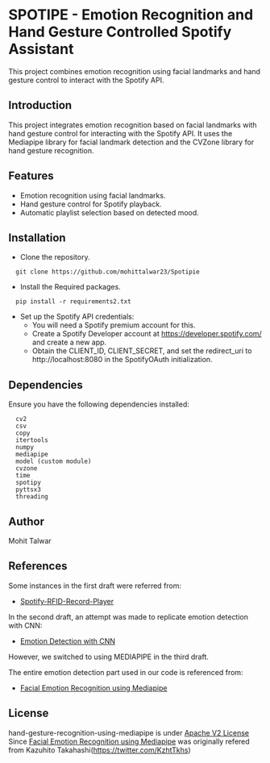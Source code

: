 # SPOTIPE - Emotion Recognition and Hand Gesture Controlled Spotify Assistant

This project combines emotion recognition using facial landmarks and hand gesture control to interact with the Spotify API.


## Introduction

This project integrates emotion recognition based on facial landmarks with hand gesture control for interacting with the Spotify API. It uses the Mediapipe library for facial landmark detection and the CVZone library for hand gesture recognition.

## Features

- Emotion recognition using facial landmarks.
- Hand gesture control for Spotify playback.
- Automatic playlist selection based on detected mood.

## Installation


- Clone the repository.

```plaintext
  git clone https://github.com/mohittalwar23/Spotipie
```

- Install the Required packages.

```plaintext
  pip install -r requirements2.txt
```

- Set up the Spotify API credentials:
  - You will need a Spotify premium account for this.
  - Create a Spotify Developer account at https://developer.spotify.com/ and create a new app.
  - Obtain the CLIENT_ID, CLIENT_SECRET, and set the redirect_uri to http://localhost:8080 in the SpotifyOAuth initialization.

## Dependencies

Ensure you have the following dependencies installed:

```plaintext
  cv2
  csv
  copy
  itertools
  numpy
  mediapipe
  model (custom module)
  cvzone
  time
  spotipy
  pyttsx3
  threading
```

## Author 

Mohit Talwar

## References

Some instances in the first draft were referred from:

- [Spotify-RFID-Record-Player](https://github.com/talaexe/Spotify-RFID-Record-Player)

In the second draft, an attempt was made to replicate emotion detection with CNN:

- [Emotion Detection with CNN](https://github.com/datamagic2020/Emotion_detection_with_CNN/tree/main)

However, we switched to using MEDIAPIPE in the third draft.

The entire emotion detection part used in our code is referenced from:

- [Facial Emotion Recognition using Mediapipe](https://github.com/REWTAO/Facial-emotion-recognition-using-mediapipe)

## License

hand-gesture-recognition-using-mediapipe is under [Apache V2 License](https://github.com/mohittalwar23/Spotipie/blob/main/LICENSE)
Since [Facial Emotion Recognition using Mediapipe](https://github.com/REWTAO/Facial-emotion-recognition-using-mediapipe) was originally refered from Kazuhito Takahashi(https://twitter.com/KzhtTkhs)



















